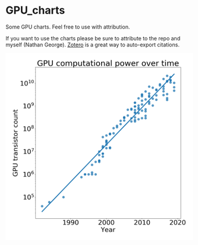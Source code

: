# GPU_charts
Some GPU charts.  Feel free to use with attribution.

If you want to use the charts please be sure to attribute to the repo and myself (Nathan George).  [Zotero](zotero.org) is a great way to auto-export citations.

![Moore's law with GPUs](images/gpu_moores_law_2019-08-08.png)
